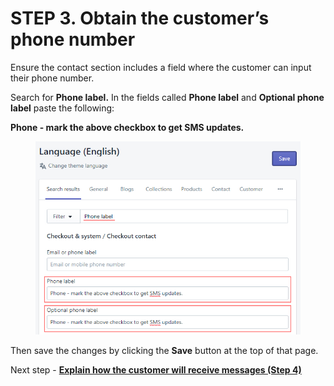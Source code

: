# STEP 3. Obtain the customer’s phone number

Ensure the contact section includes a field where the customer can input their phone number.

Search for **Phone label.** In the fields called **Phone label** and **Optional phone label** paste the following:

**Phone - mark the above checkbox to get SMS updates.**

<figure><img src="../.gitbook/assets/image (12).png" alt=""><figcaption></figcaption></figure>

Then save the changes by clicking the **Save** button at the top of that page.

Next step - [**Explain how the customer will receive messages (Step 4)**](https://help.tobi.ai/tcpa-compliance/step-4.-explain-how-the-customer-will-receive-messages)
